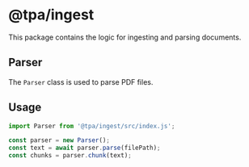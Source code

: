 # @tpa/ingest

This package contains the logic for ingesting and parsing documents.

## Parser

The `Parser` class is used to parse PDF files.

## Usage

```javascript
import Parser from '@tpa/ingest/src/index.js';

const parser = new Parser();
const text = await parser.parse(filePath);
const chunks = parser.chunk(text);
```
